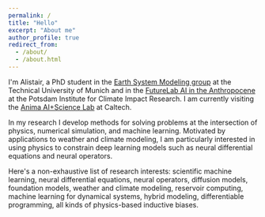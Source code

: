 ```yaml
---
permalink: /
title: "Hello"
excerpt: "About me"
author_profile: true
redirect_from: 
  - /about/
  - /about.html
---
```


I'm Alistair, a PhD student in the [Earth System Modeling group](https://www.asg.ed.tum.de/en/esm/home/) at the Technical University of Munich and in the [FutureLab AI in the Anthropocene](https://www.pik-potsdam.de/en/institute/futurelabs/artificial-intelligence-in-the-anthropocene/) at the Potsdam Institute for Climate Impact Research.
I am currently visiting the [Anima AI+Science Lab](http://tensorlab.cms.caltech.edu/users/anima/) at Caltech.

In my research I develop methods for solving problems at the intersection of physics, numerical simulation, and machine learning.
Motivated by applications to weather and climate modeling, I am particularly interested in using physics to constrain deep learning models such as neural differential equations and neural operators.

Here's a non-exhaustive list of research interests: 
scientific machine learning, 
neural differential equations, 
neural operators,
diffusion models,
foundation models,
weather and climate modeling,
reservoir computing, 
machine learning for dynamical systems, 
hybrid modeling, 
differentiable programming, 
all kinds of physics-based inductive biases.
